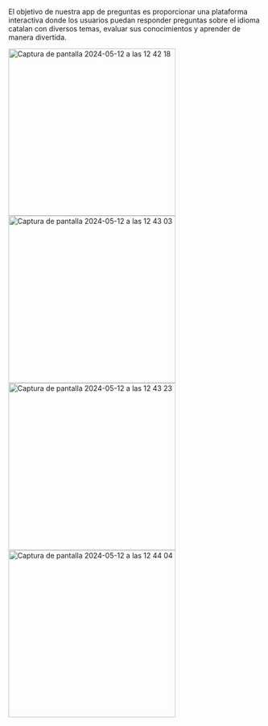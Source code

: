 El objetivo de nuestra app de preguntas es proporcionar una plataforma
interactiva donde los usuarios puedan responder preguntas sobre el idioma
catalan con diversos temas, evaluar sus conocimientos y aprender de manera
divertida.

<img width="332" alt="Captura de pantalla 2024-05-12 a las 12 42 18" src="https://github.com/aargullos/SpeakCat3/assets/95426496/131785b0-296b-40a4-8154-a8d810477a07">
<img width="332" alt="Captura de pantalla 2024-05-12 a las 12 43 03" src="https://github.com/aargullos/SpeakCat3/assets/95426496/465e0b34-22d5-4d34-acd9-dbb59869dbb0">
<img width="332" alt="Captura de pantalla 2024-05-12 a las 12 43 23" src="https://github.com/aargullos/SpeakCat3/assets/95426496/64cf6eaa-0873-4568-80e5-ca332f272f4b">
<img width="332" alt="Captura de pantalla 2024-05-12 a las 12 44 04" src="https://github.com/aargullos/SpeakCat3/assets/95426496/875c19bc-7695-43a6-9e16-6699ccc908e5">
